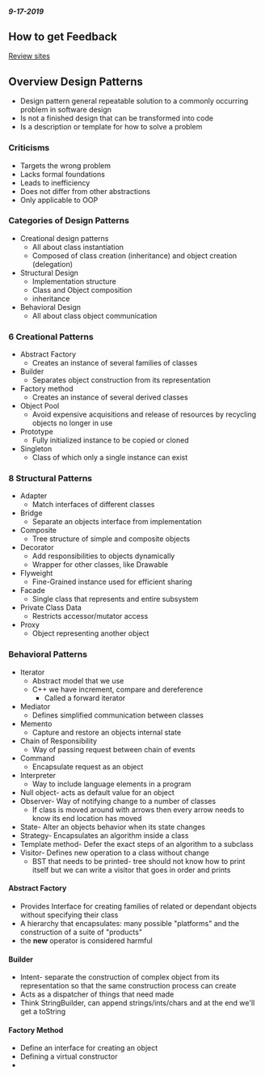 #### _9-17-2019_

## How to get Feedback
[Review sites](https://cs.millersville.edu/~wkillian/420-reviews/view.php)

## Overview Design Patterns
* Design pattern general repeatable solution to a commonly occurring problem in software design
* Is not a finished design that can be transformed into code
* Is a description or template for how to solve a problem

### Criticisms
* Targets the wrong problem 
* Lacks formal foundations 
* Leads to inefficiency 
* Does not differ from other abstractions
* Only applicable to OOP

### Categories of Design Patterns
* Creational design patterns
  * All about class instantiation
  * Composed of class creation (inheritance) and object creation (delegation)
* Structural Design
  * Implementation structure
  * Class and Object composition
  * inheritance
* Behavioral Design
  * All about class object communication

### 6 Creational Patterns
* Abstract Factory
  * Creates an instance of several families of classes
* Builder
  * Separates object construction from its representation
* Factory method
  * Creates an instance of several derived classes
* Object Pool
  * Avoid expensive acquisitions and release of resources by recycling objects no longer in use
* Prototype
  * Fully initialized instance to be copied or cloned
* Singleton
  * Class of which only a single instance can exist

### 8 Structural Patterns
* Adapter
  * Match interfaces of different classes
* Bridge 
  * Separate an objects interface from implementation
* Composite
  * Tree structure of simple and composite objects
* Decorator
  * Add responsibilities to objects dynamically
  * Wrapper for other classes, like Drawable
* Flyweight
  * Fine-Grained instance used for efficient sharing
* Facade
  * Single class that represents and entire subsystem
* Private Class Data
  * Restricts accessor/mutator access
* Proxy
  * Object representing another object

### Behavioral Patterns
* Iterator
  * Abstract model that we use
  * C++ we have increment, compare and dereference
    * Called a forward iterator
* Mediator  
  * Defines simplified communication between classes
* Memento 
  * Capture and restore an objects internal state
* Chain of Responsibility
  * Way of passing request between chain of events
* Command 
  * Encapsulate request as an object
* Interpreter
  * Way to include language elements in a program
* Null object- acts as default value for an object
* Observer- Way of notifying change to a number of classes
  * If class is moved around with arrows then every arrow needs to know its end location has moved
* State- Alter an objects behavior when its state changes
* Strategy- Encapsulates an algorithm inside a class
* Template method- Defer the exact steps of an algorithm to a subclass
* Visitor- Defines new operation to a class without change
  * BST that needs to be printed- tree should not know how to print itself but we can write a visitor that goes in order and prints 

#### Abstract Factory
* Provides Interface for creating families of related or dependant objects without specifying their class
* A hierarchy that encapsulates: many possible "platforms" and the construction of a suite of "products"
* the **new** operator is considered harmful
#### Builder
* Intent- separate the construction of complex object from its representation so that the same construction process can create 
* Acts as a dispatcher of things that need made
* Think StringBuilder, can append strings/ints/chars and at the end we'll get a toString
#### Factory Method
* Define an interface for creating an object
* Defining a virtual constructor
* 